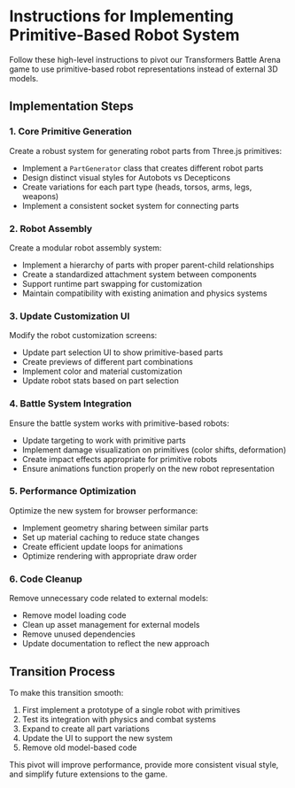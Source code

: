 # Instructions for Implementing Primitive-Based Robot System

Follow these high-level instructions to pivot our Transformers Battle Arena game to use primitive-based robot representations instead of external 3D models.

## Implementation Steps

### 1. Core Primitive Generation

Create a robust system for generating robot parts from Three.js primitives:

- Implement a `PartGenerator` class that creates different robot parts
- Design distinct visual styles for Autobots vs Decepticons
- Create variations for each part type (heads, torsos, arms, legs, weapons)
- Implement a consistent socket system for connecting parts

### 2. Robot Assembly

Create a modular robot assembly system:

- Implement a hierarchy of parts with proper parent-child relationships
- Create a standardized attachment system between components
- Support runtime part swapping for customization
- Maintain compatibility with existing animation and physics systems

### 3. Update Customization UI

Modify the robot customization screens:

- Update part selection UI to show primitive-based parts
- Create previews of different part combinations
- Implement color and material customization
- Update robot stats based on part selection

### 4. Battle System Integration

Ensure the battle system works with primitive-based robots:

- Update targeting to work with primitive parts
- Implement damage visualization on primitives (color shifts, deformation)
- Create impact effects appropriate for primitive robots
- Ensure animations function properly on the new robot representation

### 5. Performance Optimization

Optimize the new system for browser performance:

- Implement geometry sharing between similar parts
- Set up material caching to reduce state changes
- Create efficient update loops for animations
- Optimize rendering with appropriate draw order

### 6. Code Cleanup

Remove unnecessary code related to external models:

- Remove model loading code
- Clean up asset management for external models
- Remove unused dependencies
- Update documentation to reflect the new approach

## Transition Process

To make this transition smooth:

1. First implement a prototype of a single robot with primitives
2. Test its integration with physics and combat systems
3. Expand to create all part variations
4. Update the UI to support the new system
5. Remove old model-based code

This pivot will improve performance, provide more consistent visual style, and simplify future extensions to the game.